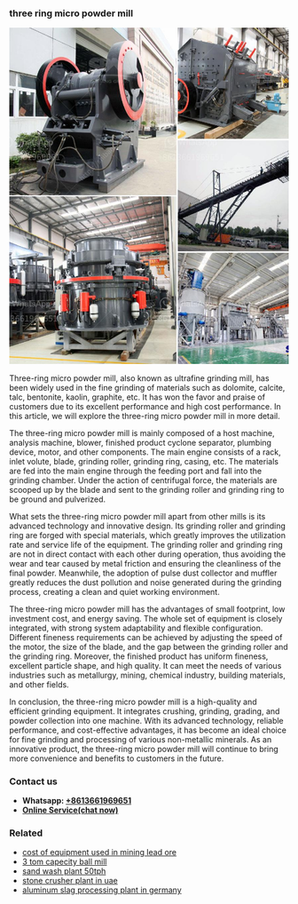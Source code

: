 <h3>three ring micro powder mill</h3><img src='1703042591.jpg' alt=''><p>Three-ring micro powder mill, also known as ultrafine grinding mill, has been widely used in the fine grinding of materials such as dolomite, calcite, talc, bentonite, kaolin, graphite, etc. It has won the favor and praise of customers due to its excellent performance and high cost performance. In this article, we will explore the three-ring micro powder mill in more detail.</p><p>The three-ring micro powder mill is mainly composed of a host machine, analysis machine, blower, finished product cyclone separator, plumbing device, motor, and other components. The main engine consists of a rack, inlet volute, blade, grinding roller, grinding ring, casing, etc. The materials are fed into the main engine through the feeding port and fall into the grinding chamber. Under the action of centrifugal force, the materials are scooped up by the blade and sent to the grinding roller and grinding ring to be ground and pulverized.</p><p>What sets the three-ring micro powder mill apart from other mills is its advanced technology and innovative design. Its grinding roller and grinding ring are forged with special materials, which greatly improves the utilization rate and service life of the equipment. The grinding roller and grinding ring are not in direct contact with each other during operation, thus avoiding the wear and tear caused by metal friction and ensuring the cleanliness of the final powder. Meanwhile, the adoption of pulse dust collector and muffler greatly reduces the dust pollution and noise generated during the grinding process, creating a clean and quiet working environment.</p><p>The three-ring micro powder mill has the advantages of small footprint, low investment cost, and energy saving. The whole set of equipment is closely integrated, with strong system adaptability and flexible configuration. Different fineness requirements can be achieved by adjusting the speed of the motor, the size of the blade, and the gap between the grinding roller and the grinding ring. Moreover, the finished product has uniform fineness, excellent particle shape, and high quality. It can meet the needs of various industries such as metallurgy, mining, chemical industry, building materials, and other fields.</p><p>In conclusion, the three-ring micro powder mill is a high-quality and efficient grinding equipment. It integrates crushing, grinding, grading, and powder collection into one machine. With its advanced technology, reliable performance, and cost-effective advantages, it has become an ideal choice for fine grinding and processing of various non-metallic minerals. As an innovative product, the three-ring micro powder mill will continue to bring more convenience and benefits to customers in the future.</p><h3>Contact us</h3><ul><li><strong>Whatsapp:&nbsp;<a href="https://wa.me/8613661969651">+8613661969651</a></strong></li><li><a href="https://swt.shibang-china.com/?git&amp;zhl&amp;three ring micro powder mill"><strong>Online Service(chat now)</strong></a></li></ul><h3>Related</h3><ul><li><a href='cost of equipment used in mining lead ore.md'>cost of equipment used in mining lead ore</a></li><li><a href='3 tom capecity ball mill.md'>3 tom capecity ball mill</a></li><li><a href='sand wash plant 50tph.md'>sand wash plant 50tph</a></li><li><a href='stone crusher plant in uae.md'>stone crusher plant in uae</a></li><li><a href='aluminum slag processing plant in germany.md'>aluminum slag processing plant in germany</a></li></ul>